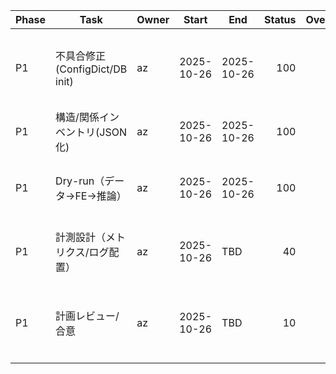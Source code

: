 | Phase | Task | Owner | Start | End | Status | Overall | Risk | NextAction |
|---|---|---|---|---|---:|---:|---|---|
| P1 | 不具合修正(ConfigDict/DB init) | az | 2025-10-26 | 2025-10-26 | 100 | 20 | 影響範囲の再テスト | cli run の再実行とDB接続検証 |
| P1 | 構造/関係インベントリ(JSON化) | az | 2025-10-26 | 2025-10-26 | 100 | 35 | 解析粒度不足 | 依存グラフの可視化追加 |
| P1 | Dry-run（データ→FE→推論） | az | 2025-10-26 | 2025-10-26 | 100 | 60 | 性能ばらつき | MLflow 連携 Dry-run の所要時間採取 |
| P1 | 計測設計（メトリクス/ログ配置） | az | 2025-10-26 | TBD | 40 | 60 | メトリクス未定義 | MLflow/DB/ファイルの責務整理 |
| P1 | 計画レビュー/合意 | az | 2025-10-26 | TBD | 10 | 60 | ステークホルダ調整 | レビュー用抜粋資料作成 |
